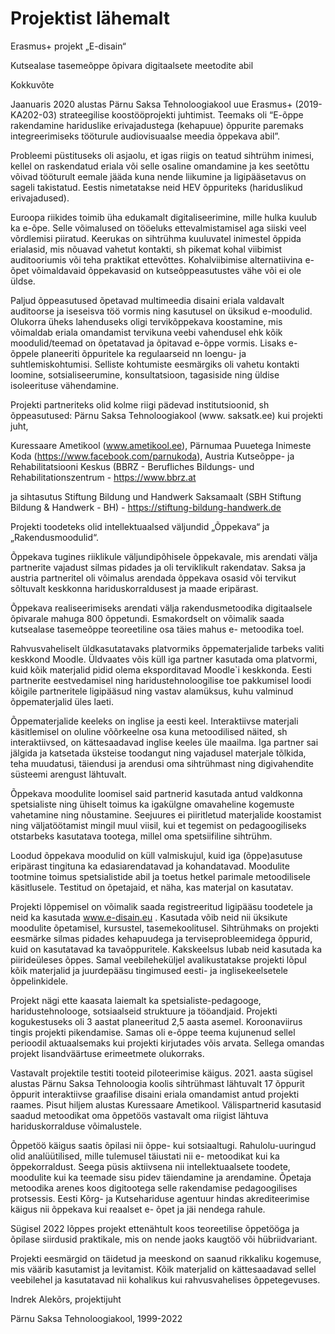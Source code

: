 # Projektist lähemalt

Erasmus+ projekt „E-disain“  

Kutsealase tasemeõppe õpivara digitaalsete meetodite abil 

Kokkuvõte 

Jaanuaris 2020 alustas Pärnu Saksa Tehnoloogiakool uue Erasmus+ (2019-KA202-03) strateegilise koostööprojekti juhtimist. Teemaks oli “E-õppe rakendamine hariduslike erivajadustega (kehapuue) õppurite paremaks integreerimiseks tööturule audiovisuaalse meedia õppekava abil”. 

Probleemi püstituseks oli asjaolu, et igas riigis on teatud sihtrühm inimesi, kellel on raskendatud eriala või selle osaline omandamine ja kes seetõttu võivad tööturult eemale jääda kuna nende liikumine ja ligipääsetavus on sageli takistatud. Eestis nimetatakse  neid HEV õppuriteks (hariduslikud erivajadused).  

Euroopa riikides toimib üha edukamalt digitaliseerimine, mille hulka kuulub ka e-õpe. Selle võimalused on tööeluks ettevalmistamisel aga siiski veel võrdlemisi piiratud. Keerukas on sihtrühma kuuluvatel inimestel õppida erialasid, mis nõuavad vahetut kontakti, sh pikemat kohal viibimist auditooriumis või teha praktikat ettevõttes. Kohalviibimise alternatiivina e-õpet võimaldavaid õppekavasid on kutseõppeasutustes vähe või ei ole üldse.  

Paljud õppeasutused õpetavad multimeedia disaini eriala valdavalt auditoorse ja iseseisva töö vormis ning kasutusel on üksikud e-moodulid. Olukorra üheks lahenduseks oligi tervikõppekava koostamine, mis võimaldab eriala omandamist tervikuna veebi vahendusel ehk kõik moodulid/teemad on õpetatavad ja õpitavad e-õppe vormis. Lisaks e-õppele planeeriti õppuritele ka  regulaarseid nn loengu- ja suhtlemiskohtumisi. Selliste kohtumiste eesmärgiks oli vahetu kontakti loomine, sotsialiseerumine, konsultatsioon, tagasiside  ning üldise isoleerituse vähendamine.  

Projekti partneriteks olid kolme riigi pädevad institutsioonid, sh õppeasutused: Pärnu Saksa Tehnoloogiakool (www. saksatk.ee) kui projekti juht,  

Kuressaare Ametikool (www.ametikool.ee), Pärnumaa Puuetega Inimeste Koda (https://www.facebook.com/parnukoda), Austria Kutseõppe- ja Rehabilitatsiooni Keskus (BBRZ - Berufliches Bildungs- und Rehabilitationszentrum - https://www.bbrz.at 

 ja sihtasutus Stiftung Bildung und Handwerk Saksamaalt (SBH Stiftung Bildung & Handwerk - BH) - https://stiftung-bildung-handwerk.de 

 

 

Projekti toodeteks olid intellektuaalsed väljundid „Õppekava“ ja „Rakendusmoodulid“. 

 

Õppekava tugines  riiklikule väljundipõhisele õppekavale, mis arendati välja partnerite vajadust silmas pidades ja oli terviklikult rakendatav. Saksa ja austria partneritel oli võimalus arendada õppekava osasid või tervikut sõltuvalt keskkonna hariduskorraldusest ja maade eripärast.  

Õppekava realiseerimiseks arendati välja rakendusmetoodika digitaalsele õpivarale mahuga 800 õppetundi. Esmakordselt on võimalik saada kutsealase tasemeõppe teoreetiline osa täies mahus e- metoodika toel. 

Rahvusvaheliselt üldkasutatavaks platvormiks õppematerjalide tarbeks valiti keskkond Moodle. Üldvaates võis küll iga partner kasutada oma platvormi, kuid kõik materjalid pidid olema eksporditavad Moodle`i keskkonda. Eesti partnerite eestvedamisel ning haridustehnoloogilise toe pakkumisel loodi kõigile partneritele ligipääsud ning vastav alamüksus, kuhu valminud õppematerjalid üles laeti.  

Õppematerjalide keeleks on inglise ja eesti keel. Interaktiivse materjali käsitlemisel on oluline võõrkeelne osa kuna metoodilised näited, sh interaktiivsed,  on kättesaadavad inglise keeles üle maailma. Iga partner sai jälgida ja katsetada üksteise toodangut ning vajadusel materjale tõlkida, teha muudatusi, täiendusi ja arendusi oma sihtrühmast ning digivahendite süsteemi arengust lähtuvalt.  

Õppekava moodulite loomisel said partnerid kasutada antud valdkonna spetsialiste ning ühiselt toimus ka igakülgne omavaheline kogemuste vahetamine ning nõustamine. Seejuures ei piiritletud materjalide koostamist ning väljatöötamist mingil muul viisil, kui et tegemist on pedagoogiliseks otstarbeks kasutatava tootega, millel oma spetsiifiline sihtrühm.  

Loodud õppekava moodulid on küll valmiskujul, kuid iga (õppe)asutuse eripärast tingituna ka edasiarendatavad ja kohandatavad. Moodulite tootmine toimus spetsialistide abil ja toetus hetkel parimale metoodilisele käsitlusele. Testitud on õpetajaid, et näha, kas materjal on kasutatav. 

Projekti lõppemisel on võimalik saada registreeritud ligipääsu toodetele ja neid ka kasutada  www.e-disain.eu . Kasutada võib neid nii üksikute moodulite õpetamisel, kursustel, tasemekoolitusel. Sihtrühmaks on projekti eesmärke silmas pidades kehapuudega ja terviseprobleemidega õppurid, kuid on kasutatavad ka tavaõppuritele. Kakskeelsus lubab neid kasutada ka piirideüleses õppes. Samal veebileheküljel avalikustatakse projekti lõpul kõik materjalid ja juurdepääsu tingimused eesti- ja inglisekeelsetele õppelinkidele. 

Projekt nägi ette kaasata laiemalt ka spetsialiste-pedagooge, haridustehnolooge, sotsiaalseid struktuure ja tööandjaid. Projekti kogukestuseks oli  3 aastat  planeeritud 2,5 aasta asemel.  Koroonaviirus tingis projekti pikendamise. Samas oli e-õppe teema kujunenud sellel perioodil aktuaalsemaks kui projekti kirjutades võis arvata. Sellega omandas projekt lisandväärtuse erimeetmete olukorraks. 

Vastavalt projektile testiti tooteid piloteerimise käigus. 2021. aasta sügisel alustas Pärnu Saksa Tehnoloogia koolis sihtrühmast lähtuvalt 17 õppurit õppurit interaktiivse graafilise disaini eriala omandamist antud projekti raames. Pisut hiljem alustas Kuressaare Ametikool. Välispartnerid kasutasid saadud metoodikat oma õppetöös vastavalt oma riigist lähtuva hariduskorralduse võimalustele. 

Õppetöö käigus saatis õpilasi nii õppe- kui sotsiaaltugi. Rahulolu-uuringud olid analüütilised, mille tulemusel täiustati nii e- metoodikat kui ka õppekorraldust. Seega püsis aktiivsena nii intellektuaalsete toodete, moodulite kui ka  teemade sisu pidev täiendamine ja arendamine. Õpetaja metoodika arenes koos digitootega selle rakendamise pedagoogilises protsessis. Eesti Kõrg- ja Kutsehariduse agentuur hindas akrediteerimise käigus nii õppekava kui reaalset e- õpet ja jäi nendega rahule. 

Sügisel 2022 lõppes projekt ettenähtult koos teoreetilise õppetööga ja õpilase siirdusid praktikale, mis on nende jaoks kaugtöö või hübriidvariant. 

Projekti eesmärgid on täidetud ja meeskond on saanud rikkaliku kogemuse, mis väärib kasutamist ja levitamist. Kõik materjalid on kättesaadavad sellel veebilehel ja kasutatavad nii kohalikus  kui rahvusvahelises õppetegevuses. 

Indrek Alekõrs, projektijuht  

Pärnu Saksa Tehnoloogiakool, 1999-2022 

